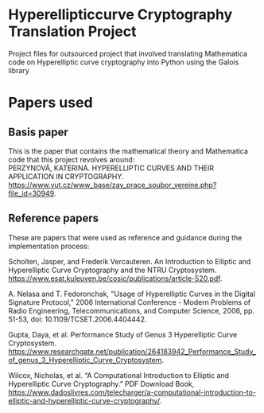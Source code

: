 # Hyperellipticcurve Cryptography Translation Project
Project files for outsourced project that involved translating Mathematica code on Hyperelliptic curve cryptography into Python using the Galois library

# Papers used

## Basis paper

This is the paper that contains the mathematical theory and Mathematica code that this project revolves around:  
PERZYNOVÁ, KATERINA. HYPERELLIPTIC CURVES AND THEIR APPLICATION IN CRYPTOGRAPHY. https://www.vut.cz/www_base/zav_prace_soubor_verejne.php?file_id=30949. 

## Reference papers

These are papers that were used as reference and guidance during the implementation process:

Scholten, Jasper, and Frederik Vercauteren. An Introduction to Elliptic and Hyperelliptic Curve Cryptography and the NTRU Cryptosystem. https://www.esat.kuleuven.be/cosic/publications/article-520.pdf. 

A. Nelasa and T. Fedoronchak, "Usage of Hyperelliptic Curves in the Digital Signature Protocol," 2006 International Conference - Modern Problems of Radio Engineering, Telecommunications, and Computer Science, 2006, pp. 51-53, doi: 10.1109/TCSET.2006.4404442.

Gupta, Daya, et al. Performance Study of Genus 3 Hyperelliptic Curve Cryptosystem. https://www.researchgate.net/publication/264183942_Performance_Study_of_genus_3_Hyperelliptic_Curve_Cryptosystem. 

Wilcox, Nicholas, et al. “A Computational Introduction to Elliptic and Hyperelliptic Curve Cryptography.” PDF Download Book, https://www.dadoslivres.com/telecharger/a-computational-introduction-to-elliptic-and-hyperelliptic-curve-cryptography/. 